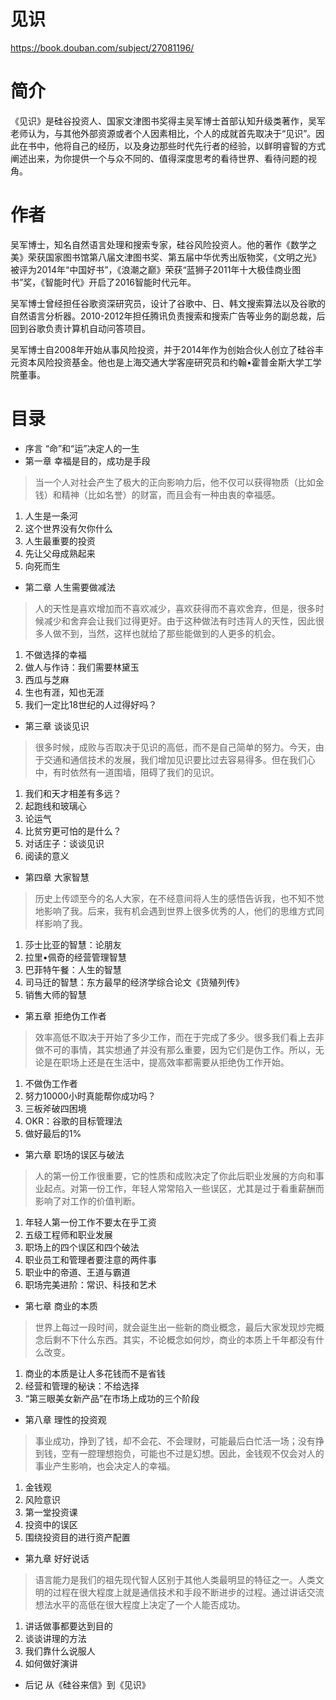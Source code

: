 # 见识

https://book.douban.com/subject/27081196/

# 简介

《见识》是硅谷投资人、国家文津图书奖得主吴军博士首部认知升级类著作，吴军老师认为，与其他外部资源或者个人因素相比，个人的成就首先取决于“见识”。因此在书中，他将自己的经历，以及身边那些时代先行者的经验，以鲜明睿智的方式阐述出来，为你提供一个与众不同的、值得深度思考的看待世界、看待问题的视角。

# 作者

吴军博士，知名自然语言处理和搜索专家，硅谷风险投资人。他的著作《数学之美》荣获国家图书馆第八届文津图书奖、第五届中华优秀出版物奖，《文明之光》被评为2014年“中国好书”，《浪潮之巅》荣获“蓝狮子2011年十大极佳商业图书”奖，《智能时代》开启了2016智能时代元年。

吴军博士曾经担任谷歌资深研究员，设计了谷歌中、日、韩文搜索算法以及谷歌的自然语言分析器。2010-2012年担任腾讯负责搜索和搜索广告等业务的副总裁，后回到谷歌负责计算机自动问答项目。

吴军博士自2008年开始从事风险投资，并于2014年作为创始合伙人创立了硅谷丰元资本风险投资基金。他也是上海交通大学客座研究员和约翰•霍普金斯大学工学院董事。

# 目录

* 序言 “命”和“运”决定人的一生
* 第一章 幸福是目的，成功是手段
> 当一个人对社会产生了极大的正向影响力后，他不仅可以获得物质（比如金钱）和精神（比如名誉）的财富，而且会有一种由衷的幸福感。
1. 人生是一条河
1. 这个世界没有欠你什么
1. 人生最重要的投资
1. 先让父母成熟起来
1. 向死而生
* 第二章 人生需要做减法
> 人的天性是喜欢增加而不喜欢减少，喜欢获得而不喜欢舍弃，但是，很多时候减少和舍弃会让我们过得更好。由于这种做法有时违背人的天性，因此很多人做不到，当然，这样也就给了那些能做到的人更多的机会。
1. 不做选择的幸福
1. 做人与作诗：我们需要林黛玉
1. 西瓜与芝麻
1. 生也有涯，知也无涯
1. 我们一定比18世纪的人过得好吗？
* 第三章 谈谈见识
> 很多时候，成败与否取决于见识的高低，而不是自己简单的努力。今天，由于交通和通信技术的发展，我们增加见识要比过去容易得多。但在我们心中，有时依然有一道围墙，阻碍了我们的见识。
1. 我们和天才相差有多远？
1. 起跑线和玻璃心
1. 论运气
1. 比贫穷更可怕的是什么？
1. 对话庄子：谈谈见识
1. 阅读的意义
* 第四章 大家智慧
> 历史上传颂至今的名人大家，在不经意间将人生的感悟告诉我，也不知不觉地影响了我。后来，我有机会遇到世界上很多优秀的人，他们的思维方式同样影响了我。
1. 莎士比亚的智慧：论朋友
1. 拉里•佩奇的经营管理智慧
1. 巴菲特午餐：人生的智慧
1. 司马迁的智慧：东方最早的经济学综合论文《货殖列传》
1. 销售大师的智慧
* 第五章 拒绝伪工作者
> 效率高低不取决于开始了多少工作，而在于完成了多少。很多我们看上去非做不可的事情，其实想通了并没有那么重要，因为它们是伪工作。所以，无论是在职场上还是在生活中，提高效率都需要从拒绝伪工作开始。
1. 不做伪工作者
1. 努力10000小时真能帮你成功吗？
1. 三板斧破四困境
1. OKR：谷歌的目标管理法
1. 做好最后的1%
* 第六章 职场的误区与破法
> 人的第一份工作很重要，它的性质和成败决定了你此后职业发展的方向和事业起点。对第一份工作，年轻人常常陷入一些误区，尤其是过于看重薪酬而影响了对工作的价值判断。
1. 年轻人第一份工作不要太在乎工资
1. 五级工程师和职业发展
1. 职场上的四个误区和四个破法
1. 职业员工和管理者要注意的两件事
1. 职业中的帝道、王道与霸道
1. 职场完美进阶：常识、科技和艺术
* 第七章 商业的本质
> 世界上每过一段时间，就会诞生出一些新的商业概念，最后大家发现炒完概念后剩不下什么东西。其实，不论概念如何炒，商业的本质上千年都没有什么改变。
1. 商业的本质是让人多花钱而不是省钱
1. 经营和管理的秘诀：不给选择
1. “第三眼美女新产品”在市场上成功的三个阶段
* 第八章 理性的投资观
> 事业成功，挣到了钱，却不会花、不会理财，可能最后白忙活一场；没有挣到钱，空有一腔理想抱负，可能也不过是幻想。因此，金钱观不仅会对人的事业产生影响，也会决定人的幸福。
1. 金钱观
1. 风险意识
1. 第一堂投资课
1. 投资中的误区
1. 围绕投资目的进行资产配置
* 第九章 好好说话
> 语言能力是我们的祖先现代智人区别于其他人类最明显的特征之一。人类文明的过程在很大程度上就是通信技术和手段不断进步的过程。通过讲话交流想法水平的高低在很大程度上决定了一个人能否成功。
1. 讲话做事都要达到目的
1. 谈谈讲理的方法
1. 我们靠什么说服人
1. 如何做好演讲
* 后记 从《硅谷来信》到《见识》